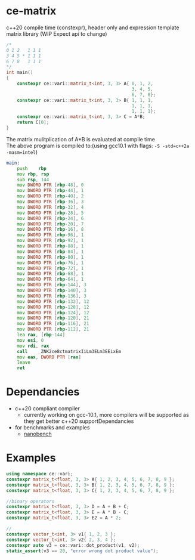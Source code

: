 # ce-matrix
c++20 compile time (constexpr), header only and expression template matrix library (WIP Expect api to change)
```c++
/*
0 1 2   1 1 1
3 4 5 * 1 1 1  
6 7 8   1 1 1
*/
int main()
{
    constexpr ce::vari::matrix_t<int, 3, 3> A{ 0, 1, 2,
                                               3, 4, 5, 
                                               6, 7, 8};
    constexpr ce::vari::matrix_t<int, 3, 3> B{ 1, 1, 1,
                                               1, 1, 1, 
                                               1, 1, 1};
    constexpr ce::vari::matrix_t<int, 3, 3> C = A*B;
    return C[0];
}

```
The matrix mulitplication of A*B is evaluated at compile time   
The above program is compiled to:(using gcc10.1 with flags: ```-S -std=c++2a -masm=intel```)
```asm
main:
	push	rbp
	mov	rbp, rsp
	sub	rsp, 144
	mov	DWORD PTR [rbp-48], 0
	mov	DWORD PTR [rbp-44], 1
	mov	DWORD PTR [rbp-40], 2
	mov	DWORD PTR [rbp-36], 3
	mov	DWORD PTR [rbp-32], 4
	mov	DWORD PTR [rbp-28], 5
	mov	DWORD PTR [rbp-24], 6
	mov	DWORD PTR [rbp-20], 7
	mov	DWORD PTR [rbp-16], 8
	mov	DWORD PTR [rbp-96], 1
	mov	DWORD PTR [rbp-92], 1
	mov	DWORD PTR [rbp-88], 1
	mov	DWORD PTR [rbp-84], 1
	mov	DWORD PTR [rbp-80], 1
	mov	DWORD PTR [rbp-76], 1
	mov	DWORD PTR [rbp-72], 1
	mov	DWORD PTR [rbp-68], 1
	mov	DWORD PTR [rbp-64], 1
	mov	DWORD PTR [rbp-144], 3
	mov	DWORD PTR [rbp-140], 3
	mov	DWORD PTR [rbp-136], 3
	mov	DWORD PTR [rbp-132], 12
	mov	DWORD PTR [rbp-128], 12
	mov	DWORD PTR [rbp-124], 12
	mov	DWORD PTR [rbp-120], 21
	mov	DWORD PTR [rbp-116], 21
	mov	DWORD PTR [rbp-112], 21
	lea	rax, [rbp-144]
	mov	esi, 0
	mov	rdi, rax
	call	_ZNK2ce8ctmatrixIiLm3ELm3EEixEm
	mov	eax, DWORD PTR [rax]
	leave
	ret
```
# Dependancies
- c++20 compliant compiler
     - currently working on gcc-10.1, more compilers will be supported as they get better c++20 supportDependancies
- for benchmarks and examples
	- [nanobench](https://nanobench.ankerl.com/index.html)
 
# Examples
```c++
using namespace ce::vari;
constexpr matrix_t<float, 3, 3> A{ 1, 2, 3, 4, 5, 6, 7, 8, 9 };
constexpr matrix_t<float, 3, 3> B{ 1, 2, 3, 4, 5, 6, 7, 8, 9 };
constexpr matrix_t<float, 3, 3> C{ 1, 2, 3, 4, 5, 6, 7, 8, 9 };

//binary operators
constexpr matrix_t<float, 3, 3> D = A + B + C;
constexpr matrix_t<float, 3, 3> E = A * B - C;
constexpr matrix_t<float, 3, 3> E2 = A * 2;

//
constexpr vector_t<int, 3> v1{ 1, 2, 3 };
constexpr vector_t<int, 3> v2{ 2, 3, 4 };
constexpr auto v3 = ce::vari::dot_product(v1, v2);
static_assert(v3 == 20, "error wrong dot product value");

```



